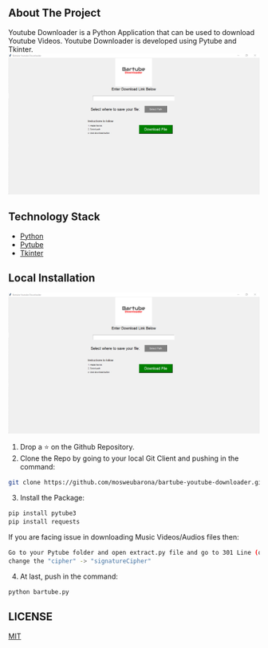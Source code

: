 ## About The Project

Youtube Downloader is a Python Application that can be used to download Youtube Videos. Youtube Downloader is developed using Pytube and Tkinter.
![Employee data](https://github.com/mosweubarona/bartube-youtube-downloader/blob/main/images/full.png?raw=true "Employee Data title")


## Technology Stack

* [Python](https://www.python.org/)
* [Pytube](https://python-pytube.readthedocs.io/en/latest/)
* [Tkinter](https://www.tutorialspoint.com/python/python_gui_programming.htm)
## Local Installation
<img src="https://github.com/mosweubarona/bartube-youtube-downloader/blob/main/images/full.png" alt="Employee data" title="Employee Data title">


1. Drop a ⭐ on the Github Repository. 
2. Clone the Repo by going to your local Git Client and pushing in the command: 

```sh
git clone https://github.com/mosweubarona/bartube-youtube-downloader.git
```

3. Install the Package: 
```sh
pip install pytube3
pip install requests
```
If you are facing issue in downloading Music Videos/Audios files then:
```sh
Go to your Pytube folder and open extract.py file and go to 301 Line (or something near this line) 
change the "cipher" -> "signatureCipher"
```
4. At last, push in the command:
```sh
python bartube.py
```

## LICENSE

[MIT](https://github.com/mosweubarona/bartube-youtube-downloader/blob/main/LICENSE)
